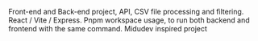 Front-end and Back-end project, API, CSV file processing and filtering. React / Vite / Express. Pnpm workspace usage, to run both backend and frontend with the same command.
Midudev inspired project
